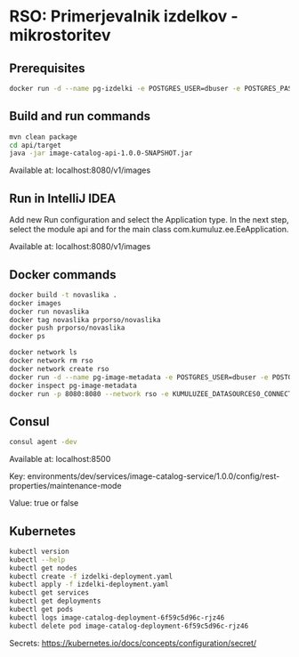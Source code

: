 # RSO: Primerjevalnik izdelkov - mikrostoritev

## Prerequisites

```bash
docker run -d --name pg-izdelki -e POSTGRES_USER=dbuser -e POSTGRES_PASSWORD=postgres -e POSTGRES_DB=izdelki -p 5432:5432 --network izdelki postgres:13
```

## Build and run commands
```bash
mvn clean package
cd api/target
java -jar image-catalog-api-1.0.0-SNAPSHOT.jar
```
Available at: localhost:8080/v1/images

## Run in IntelliJ IDEA
Add new Run configuration and select the Application type. In the next step, select the module api and for the main class com.kumuluz.ee.EeApplication.

Available at: localhost:8080/v1/images

## Docker commands
```bash
docker build -t novaslika .   
docker images
docker run novaslika    
docker tag novaslika prporso/novaslika   
docker push prporso/novaslika
docker ps
```

```bash
docker network ls  
docker network rm rso
docker network create rso
docker run -d --name pg-image-metadata -e POSTGRES_USER=dbuser -e POSTGRES_PASSWORD=postgres -e POSTGRES_DB=image-metadata -p 5432:5432 --network rso postgres:13
docker inspect pg-image-metadata
docker run -p 8080:8080 --network rso -e KUMULUZEE_DATASOURCES0_CONNECTIONURL=jdbc:postgresql://pg-image-metadata:5432/image-metadata prporso/image-catalog:2022-11-14-12-45-13
```

## Consul
```bash
consul agent -dev
```
Available at: localhost:8500

Key: environments/dev/services/image-catalog-service/1.0.0/config/rest-properties/maintenance-mode

Value: true or false

## Kubernetes
```bash
kubectl version
kubectl --help
kubectl get nodes
kubectl create -f izdelki-deployment.yaml 
kubectl apply -f izdelki-deployment.yaml 
kubectl get services 
kubectl get deployments
kubectl get pods
kubectl logs image-catalog-deployment-6f59c5d96c-rjz46
kubectl delete pod image-catalog-deployment-6f59c5d96c-rjz46
```
Secrets: https://kubernetes.io/docs/concepts/configuration/secret/

